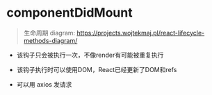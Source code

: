 # componentDidMount

> 生命周期 diagram: https://projects.wojtekmaj.pl/react-lifecycle-methods-diagram/

- 该钩子只会被执行一次，不像render有可能被重复执行

- 该钩子执行时可以使用DOM，React已经更新了DOM和refs

- 可以用 axios 发请求
